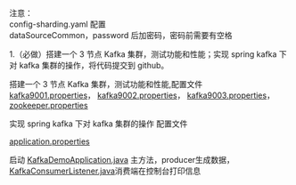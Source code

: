 注意：  
config-sharding.yaml 配置  
dataSourceCommon，password 后加密码，密码前需要有空格  

1.（必做）搭建一个 3 节点 Kafka 集群，测试功能和性能；实现 spring kafka 下对 kafka 集群的操作，将代码提交到 github。
 
搭建一个 3 节点 Kafka 集群，测试功能和性能,配置文件
[kafka9001.properties](spring-kafka-example/config/kafka9001.properties)，
[kafka9002.properties](spring-kafka-example/config/kafka9002.properties)，
[kafka9003.properties](spring-kafka-example/config/kafka9003.properties)，
[zookeeper.properties](spring-kafka-example/config/zookeeper.properties)


实现 spring kafka 下对 kafka 集群的操作
配置文件

[application.properties](spring-kafka-example/src/main/resources/application.properties)

启动
[KafkaDemoApplication.java](spring-kafka-example/src/main/java/bytes/qhh/kafkaApp/KafkaDemoApplication.java)
主方法，producer生成数据，[KafkaConsumerListener.java](spring-kafka-example/src/main/java/bytes/qhh/kafkaApp/KafkaConsumerListener.java)消费端在控制台打印信息



